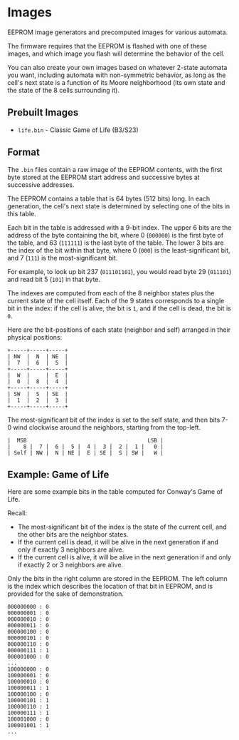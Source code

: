 # Images

EEPROM image generators and precomputed images for various automata.

The firmware requires that the EEPROM is flashed with one of these images, and
which image you flash will determine the behavior of the cell.

You can also create your own images based on whatever 2-state automata you want,
including automata with non-symmetric behavior, as long as the cell's next state
is a function of its Moore neighborhood (its own state and the state of the 8
cells surrounding it).

## Prebuilt Images

- `life.bin` - Classic Game of Life (B3/S23)

## Format

The `.bin` files contain a raw image of the EEPROM contents, with the first byte
stored at the EEPROM start address and successive bytes at successive addresses.


The EEPROM contains a table that is 64 bytes (512 bits) long. In each
generation, the cell's next state is determined by selecting one of the bits in
this table.

Each bit in the table is addressed with a 9-bit index. The upper 6 bits are the
address of the byte containing the bit, where 0 (`000000`) is the first byte of
the table, and 63 (`111111`) is the last byte of the table. The lower 3 bits are
the index of the bit within that byte, where 0 (`000`) is the least-significant
bit, and 7 (`111`) is the most-significant bit.

For example, to look up bit 237 (`011101101`), you would read byte 29 (`011101`)
and read bit 5 (`101`) in that byte.

The indexes are computed from each of the 8 neighbor states plus the current
state of the cell itself. Each of the 9 states corresponds to a single bit in
the index: if the cell is alive, the bit is `1`, and if the cell is dead, the
bit is `0`.

Here are the bit-positions of each state (neighbor and self) arranged in their physical positions:

```
+-----+-----+-----+
| NW  |  N  | NE  |
|  7  |  6  |  5  |
+-----+-----+-----+
|  W  |     |  E  |
|  0  |  8  |  4  |
+-----+-----+-----+
| SW  |  S  | SE  |
|  1  |  2  |  3  |
+-----+-----+-----+
```

The most-significant bit of the index is set to the self state, and then bits
7-0 wind clockwise around the neighbors, starting from the top-left.

```
|  MSB                                      LSB |
|    8 |  7 |  6 |  5 |  4 |  3 |  2 |  1 |   0 |
| Self | NW |  N | NE |  E | SE |  S | SW |   W |
```

## Example: Game of Life

Here are some example bits in the table computed for Conway's Game of Life.

Recall:

- The most-significant bit of the index is the state of the current
  cell, and the other bits are the neighbor states.
- If the current cell is dead, it will be alive in the next generation
  if and only if exactly 3 neighbors are alive.
- If the current cell is alive, it will be alive in the next generation
  if and only if exactly 2 or 3 neighbors are alive.

Only the bits in the right column are stored in the EEPROM. The left
column is the index which describes the location of that bit in EEPROM,
and is provided for the sake of demonstration.

```
000000000 : 0
000000001 : 0
000000010 : 0
000000011 : 0
000000100 : 0
000000101 : 0
000000110 : 0
000000111 : 1
000001000 : 0
...
100000000 : 0
100000001 : 0
100000010 : 0
100000011 : 1
100000100 : 0
100000101 : 1
100000110 : 1
100000111 : 1
100001000 : 0
100001001 : 1
...
```
